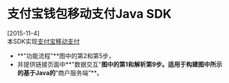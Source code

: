 # 支付宝钱包移动支付Java SDK
[2015-11-4]  
本SDK实现[支付宝移动支付](http://doc.open.alipay.com/doc2/detail?spm=0.0.0.0.CooKDR&treeId=59&articleId=103658&docType=1)
* **"功能流程"**图中的第2和第5步，
* 并提供链接页面中**"数据交互"**图中的第1和解析第9步。适用于构建图中所示的基于Java的**“商户服务端”**。






